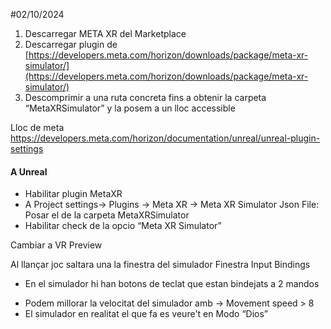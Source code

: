 #02/10/2024
1. Descarregar META XR del Marketplace
2. Descarregar plugin de [https://developers.meta.com/horizon/downloads/package/meta-xr-simulator/](https://developers.meta.com/horizon/downloads/package/meta-xr-simulator/)
3. Descomprimir a una ruta concreta fins a obtenir la carpeta “MetaXRSimulator” y la posem a un lloc accessible

Lloc de meta
https://developers.meta.com/horizon/documentation/unreal/unreal-plugin-settings
#### A Unreal

- Habilitar plugin MetaXR
- A Project settings→ Plugins → Meta XR → Meta XR Simulator Json File: Posar el de la carpeta MetaXRSimulator
- Habilitar check de la opcio “Meta XR Simulator”

Cambiar a VR Preview

Al llançar joc saltara una la finestra del simulador
Finestra Input Bindings
- En el simulador hi han botons de teclat que estan bindejats a 2 mandos
* Podem millorar la velocitat del simulador amb → Movement speed > 8
* El simulador en realitat el que fa es veure't en Modo “Dios”